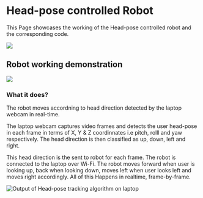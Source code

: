 # Head-pose controlled Robot
This Page showcases the working of the Head-pose controlled robot and the corresponding code.

![](https://github.com/tarunmadhira/Head-pose__controlled_Robot/blob/master/IMG_20191006_181805.jpg)

## Robot working demonstration 
![](https://github.com/tarunmadhira/Head-pose__controlled_Robot/blob/master/ezgif.com-video-to-gif.gif)

### What it does?

The robot moves accordning to head direction detected by the laptop webcam in real-time. 

The laptop webcam captures video frames and detects the user head-pose in each frame in terms of X, Y & Z coordinnates i.e pitch, rolll and yaw respectively. The head direction is then classified as up, down, left and right.

This head direction is the sent to robot for each frame. The robot is connected to the laptop over Wi-Fi. The robot moves forward when user is looking up, back when looking down, moves left when user looks left and moves right accordingly. All of this Happens in realtime, frame-by-frame. 

![Output of Head-pose tracking algorithm on laptop]()

